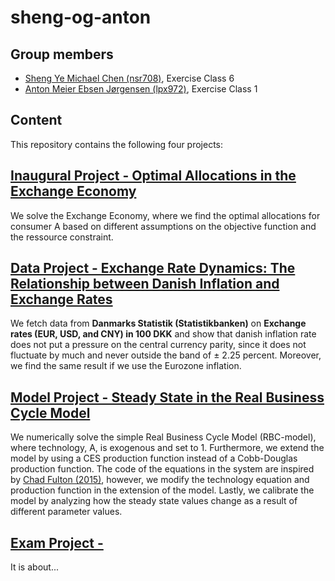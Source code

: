 # sheng-og-anton

**Group members**
---
- [Sheng Ye Michael Chen (nsr708)](https://github.com/nsr708), Exercise Class 6
- [Anton Meier Ebsen Jørgensen (lpx972)](https://github.com/AntonEbsen), Exercise Class 1

## Content
This repository contains the following four projects:

**[Inaugural Project - Optimal Allocations in the Exchange Economy](./inauguralproject)**
--- 
We solve the Exchange Economy, where we find the optimal allocations for consumer A based on different assumptions on the objective function and the ressource constraint.

**[Data Project - Exchange Rate Dynamics: The Relationship between Danish Inflation and Exchange Rates](./dataproject)** 
---
We fetch data from **Danmarks Statistik (Statistikbanken)** on **Exchange rates (EUR, USD, and CNY) in 100 DKK** and show that danish inflation rate does not put a pressure on the central currency parity, since it does not fluctuate by much and never outside the band of $\pm$ 2.25 percent. Moreover, we find the same result if we use the Eurozone inflation.

**[Model Project - Steady State in the Real Business Cycle Model](./modelproject)**
---
We numerically solve the simple Real Business Cycle Model (RBC-model), where technology, A, is exogenous and set to 1. Furthermore, we extend the model by using a CES production function instead of a Cobb-Douglas production function. The code of the equations in the system are inspired by [Chad Fulton (2015)](https://github.com/ChadFulton/tsa-notebooks/blob/master/estimating_rbc.ipynb), however, we modify the technology equation and production function in the extension of the model. Lastly, we calibrate the model by analyzing how the steady state values change as a result of different parameter values. 

**[Exam Project - ](./examproject)**
---
It is about...
